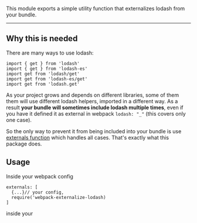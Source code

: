 This module exports a simple utility function that externalizes lodash from your bundle.
__________________________________

## Why this is needed

There are many ways to use lodash:

```
import { get } from 'lodash'
import { get } from 'lodash-es'
import get from 'lodash/get'
import get from 'lodash-es/get'
import get from 'lodash.get'
```

As your project grows and depends on different libraries, some of them them will use different lodash helpers, imported in a different way. As a result **your bundle will sometimes include lodash multiple times**, even if you have it defined it as external in webpack `lodash: "_"` (this covers only one case).

 So the only way to prevent it from being included into your bundle is use [externals function](https://webpack.js.org/configuration/externals/#function) which handles all cases. That's exactly what this package does.

## Usage

Inside your webpack config

```
externals: [
  {...}// your config,
  require('webpack-externalize-lodash)
]
````

inside your 
